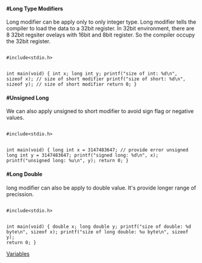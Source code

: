 <h4>#Long Type Modifiers</h4>

<p>Long modifier can be apply only to only integer type. Long modifier tells the compiler to load the data to a 32bit register. In 32bit environment, there are 8 32bit regsiter ovelays with 16bit and 8bit register. So the compiler occupy the 32bit register.</p>
<code>
#include&lt;stdio.h&gt;

int main(void) {
	int x;
	long int y;
	printf("size of int: %d\n", sizeof x); // size of short modifier
	printf("size of short: %d\n", sizeof y); // size of short modifier
	return 0;
}
</code>
<h4>#Unsigned Long</h4>
<p> We can also apply unsigned to short modifier to avoid sign flag or negative values.</p>
<code>
#include&lt;stdio.h&gt;

int main(void) {
	long int x = 3147483647; //  provide error
	unsigned long int y = 3147483647;
	printf("signed long: %d\n", x);
	printf("unsigned long: %u\n", y);
	return 0;
}
</code>
<h4>#Long Double</h4>
<p> long modifier can also be apply to double value. It's provide longer range of precission.</p>
<code>
#include&lt;stdio.h&gt;

int main(void) {
	double x;
	long double y;
	printf("size of double: %d byte\n", sizeof x);
	printf("size of long double: %u byte\n", sizeof y);
	return 0;
}
</code>

<a href="#" class="post pull-right btn btn-sm btn-info" id="variable">Variables <span class="glyphicon glyphicon-forward"></span></a><br><br><br><br><br>